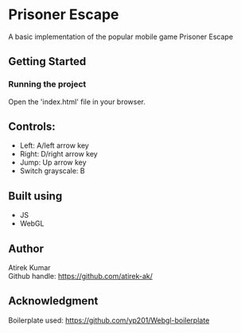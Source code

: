 # Prisoner Escape
A basic implementation of the popular mobile game  Prisoner Escape


## Getting Started
### Running the project
Open the 'index.html' file in your browser.

## Controls:
* Left: A/left arrow key
* Right: D/right arrow key
* Jump: Up arrow key
* Switch grayscale: B 

## Built using
* JS
* WebGL

## Author
Atirek Kumar  
Github handle: https://github.com/atirek-ak/

## Acknowledgment
Boilerplate used: https://github.com/yp201/Webgl-boilerplate
